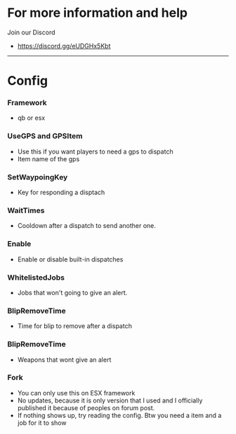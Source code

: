 # For more information and help
Join our Discord
* https://discord.gg/eUDGHx5Kbt
---

# Config
### Framework
* qb or esx
### UseGPS and GPSItem
* Use this if you want players to need a gps to dispatch
* Item name of the gps
### SetWaypoingKey 
* Key for responding a disptach
### WaitTimes
* Cooldown after a dispatch to send another one.
### Enable
* Enable or disable built-in dispatches
### WhitelistedJobs
* Jobs that won't going to give an alert.
### BlipRemoveTime
* Time for blip to remove after a dispatch
### BlipRemoveTime
* Weapons that wont give an alert

### Fork
- You can only use this on ESX framework
- No updates, because it is only version that I used and I officially published it because of peoples on forum post.
- If nothing shows up, try reading the config. Btw you need a item and a job for it to show
